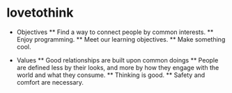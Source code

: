 lovetothink
===========

* Objectives
** Find a way to connect people by common interests. 
** Enjoy programming.
** Meet our learning objectives.
** Make something cool.

* Values
** Good relationships are built upon common doings
** People are defined less by their looks, and more by how they engage with the world and what they consume.
** Thinking is good.
** Safety and comfort are necessary.
